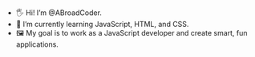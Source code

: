 - 🖐 Hi! I’m @ABroadCoder.
- 👾 I’m currently learning JavaScript, HTML, and CSS.
- 🖼 My goal is to work as a JavaScript developer and create smart, fun applications.

<!---
ABroadCoder/ABroadCoder is a ✨ special ✨ repository because its `README.md` (this file) appears on your GitHub profile.
You can click the Preview link to take a look at your changes.
--->
